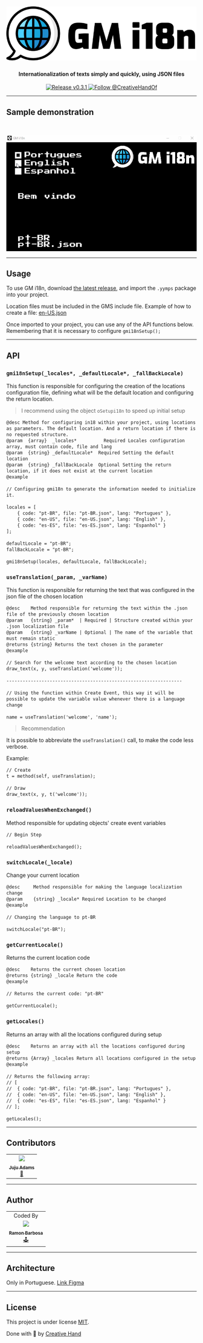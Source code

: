 
<h1 align="center">
    <img alt="GMi18n" title="#GMi18n" src="./brand.png" />
</h1>

<h4 align="center">Internationalization of texts simply and quickly, using JSON files</h4>

<p align="center">
  <a href="https://github.com/CreativeHandOficial/gm-i18n/releases/tag/v0.3.1">
    <img src="https://img.shields.io/badge/release-v0.3.1-%2348af8f" alt="Release v0.3.1">
  </a>
  <a href="https://twitter.com/intent/follow?screen_name=CreativeHandOf">
    <img src="https://img.shields.io/twitter/follow/CreativeHandOf.svg?label=Follow%20@CreativeHandOf" alt="Follow @CreativeHandOf" />
  </a>
</p>

---

## Sample demonstration

<br />

<p align="center">
    <img alt="GMi18n" title="#GMi18n" src="./gm-i18n.gif" />
</p>

---

## Usage

To use GM i18n, download [the latest release](https://github.com/CreativeHandOficial/gm-i18n/releases), and import the `.yymps` package into your project.

Location files must be included in the GMS include file. Example of how to create a file: [en-US.json](https://github.com/CreativeHandOficial/gm-i18n/blob/master/datafiles/en-US.json)

Once imported to your project, you can use any of the API functions below. Remembering that it is necessary to configure `gmi18nSetup();`

---

## API

### `gmi18nSetup(_locales*, _defaultLocale*, _fallBackLocale)`

This function is responsible for configuring the creation of the locations configuration file, defining what will be the default location and configuring the return location.

> I recommend using the object `oSetupi18n` to speed up initial setup

```
@desc Method for configuring in18 within your project, using locations as parameters. The default location. And a return location if there is no requested structure.
@param	{array}  _locales*		    Required Locales configuration array, must contain code, file and lang
@param	{string} _defaultLocale*  Required Setting the default location
@param	{string} _fallBackLocale  Optional Setting the return location, if it does not exist at the current location
@example

// Configuring gmi18n to generate the information needed to initialize it.

locales = [
	{ code: "pt-BR", file: "pt-BR.json", lang: "Portugues" },
	{ code: "en-US", file: "en-US.json", lang: "English" },
	{ code: "es-ES", file: "es-ES.json", lang: "Espanhol" }
];

defaultLocale = "pt-BR";
fallBackLocale = "pt-BR";

gmi18nSetup(locales, defaultLocale, fallBackLocale);
```


### `useTranslation(_param, _varName)`

This function is responsible for returning the text that was configured in the json file of the chosen location

```
@desc    Method responsible for returning the text within the .json file of the previously chosen location
@param	 {string} _param*  | Required | Structure created within your .json localization file
@param	 {string} _varName | Optional | The name of the variable that must remain static
@returns {string} Returns the text chosen in the parameter
@example

// Search for the welcome text according to the chosen location
draw_text(x, y, useTranslation('welcome'));

-----------------------------------------------------------------

// Using the function within Create Event, this way it will be possible to update the variable value whenever there is a language change

name = useTranslation('welcome', 'name');
```

> Recommendation

It is possible to abbreviate the `useTranslation()` call, to make the code less verbose.

Example:

```
// Create
t = method(self, useTranslation);

// Draw
draw_text(x, y, t('welcome'));
```


### `reloadValuesWhenExchanged()`

Method responsible for updating objects' create event variables

```
// Begin Step

reloadValuesWhenExchanged();
```


### `switchLocale(_locale)`

Change your current location

```
@desc     Method responsible for making the language localization change
@param    {string} _locale* Required Location to be changed
@example

// Changing the language to pt-BR

switchLocale("pt-BR");
```

### `getCurrentLocale()`

Returns the current location code

```
@desc    Returns the current chosen location
@returns {string} _locale Return the code
@example

// Returns the current code: "pt-BR"

getCurrentLocale();
```

### `getLocales()`

Returns an array with all the locations configured during setup

```
@desc    Returns an array with all the locations configured during setup
@returns {Array} _locales Return all locations configured in the setup
@example

// Returns the following array:
// [
//  { code: "pt-BR", file: "pt-BR.json", lang: "Portugues" },
//  { code: "en-US", file: "en-US.json", lang: "English" },
//  { code: "es-ES", file: "es-ES.json", lang: "Espanhol" }
// ];

getLocales();
```

---
## Contributors


<div align="left">
  <table>
    <tr align="center">
      <td align="center">
        <a href="https://github.com/JujuAdams">
          <img src="https://avatars.githubusercontent.com/u/3970480?v=4" width="100" />
          <br />
          <sub>
            <b>Juju Adams</b>
          </sub>
        </a>
        <br />
        <a href="http://www.jujuadams.com/" title="Juju Adams">🌈</a></td>
      </td>
    </tr>
  </table>
</div>


---
## Author

<div align="left">
  <table>
    <tr align="center">
      <td>Coded By</td>
    </tr>
    <tr align="center">
        <td align="center">
        <a href="https://github.com/rbarbosa95">
          <img src="https://avatars0.githubusercontent.com/u/15218743?s=460&u=d76d008067b2ee2fe2f55db081ea78cdad461e57&v=4" width="100" />
          <br />
          <sub>
            <b>Ramon Barbosa</b>
          </sub>
        </a>
        <br />
        <a href="https://creativehand.com.br/" title="Creative Hand">🕹️</a></td>
      </td>
    </tr>
  </table>
</div>

---

## Architecture

Only in Portuguese. [Link Figma](https://www.figma.com/file/kDefQdVCSkPiTdrzNoxQDm/GM-i18n?node-id=0%3A1)

---

## License

This project is under license [MIT](./LICENSE).

Done with 💚 by [Creative Hand](https://creativehand.com.br/)
